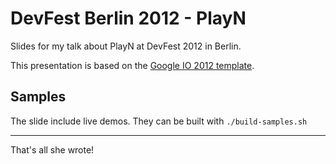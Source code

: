 DevFest Berlin 2012 - PlayN
===========================

Slides for my talk about PlayN at DevFest 2012 in Berlin.

This presentation is based on the [Google IO 2012 template](https://code.google.com/p/io-2012-slides/).


Samples
-------

The slide include live demos. They can be built with `./build-samples.sh`


---

That's all she wrote!
